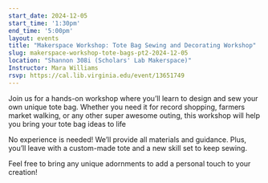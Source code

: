 ```yaml
---
start_date: 2024-12-05
start_time: '1:30pm'
end_time: '5:00pm'
layout: events
title: "Makerspace Workshop: Tote Bag Sewing and Decorating Workshop"
slug: makerspace-workshop-tote-bags-pt2-2024-12-05
location: "Shannon 308i (Scholars' Lab Makerspace)"
Instructor: Mara Williams
rsvp: https://cal.lib.virginia.edu/event/13651749
---
```

Join us for a hands-on workshop where you’ll learn to design and sew your own unique tote bag. Whether you need it for record shopping, farmers market walking, or any other super awesome outing, this workshop will help you bring your tote bag ideas to life

No experience is needed! We’ll provide all materials and guidance. Plus, you’ll leave with a custom-made tote and a new skill set to keep sewing.

Feel free to bring any unique adornments to add a personal touch to your creation!